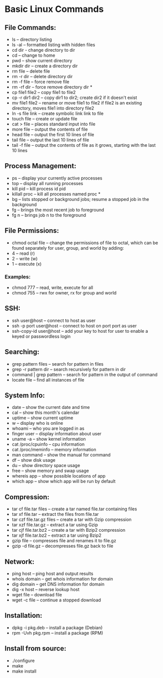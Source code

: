 # Basic Linux Commands

## File Commands:
 * ls – directory listing
 * ls -al – formatted listing with hidden files
 * cd dir - change directory to dir
 * cd – change to home
 * pwd – show current directory
 * mkdir dir – create a directory dir
 * rm file – delete file
 * rm -r dir – delete directory dir
 * rm -f file – force remove file
 * rm -rf dir – force remove directory dir *
 * cp file1 file2 – copy file1 to file2
 * cp -r dir1 dir2 – copy dir1 to dir2; create dir2 if it doesn't exist
 * mv file1 file2 – rename or move file1 to file2 if file2 is an existing directory, moves file1 into directory file2
 * ln -s file link – create symbolic link link to file
 * touch file – create or update file
 * cat > file – places standard input into file
 * more file – output the contents of file
 * head file – output the first 10 lines of file
 * tail file – output the last 10 lines of file
 * tail -f file – output the contents of file as it grows, starting with the last 10 lines 

## Process Management:
 * ps – display your currently active processes
 * top – display all running processes
 * kill pid – kill process id pid
 * killall proc – kill all processes named proc *
 * bg – lists stopped or background jobs; resume a stopped job in the background
 * fg – brings the most recent job to foreground
 * fg n – brings job n to the foreground

## File Permissions:
 * chmod octal file – change the permissions of file to octal, which can be found separately for user, group, and world by adding:
 * 4 – read (r)
 * 2 – write (w)
 * 1 – execute (x)

### Examples:
 * chmod 777 – read, write, execute for all
 * chmod 755 – rwx for owner, rx for group and world

## SSH: 
 * ssh user@host – connect to host as user
 * ssh -p port user@host – connect to host on port port as user
 * ssh-copy-id user@host – add your key to host for user to enable a keyed or passwordless login

## Searching:
 * grep pattern files – search for pattern in files
 * grep -r pattern dir – search recursively for pattern in dir
 * command | grep pattern – search for pattern in the output of command
 * locate file – find all instances of file
 
## System Info:
 * date – show the current date and time
 * cal – show this month's calendar
 * uptime – show current uptime
 * w – display who is online
 * whoami – who you are logged in as
 * finger user – display information about user
 * uname -a – show kernel information
 * cat /proc/cpuinfo – cpu information
 * cat /proc/meminfo – memory information
 * man command – show the manual for command
 * df – show disk usage
 * du – show directory space usage
 * free – show memory and swap usage
 * whereis app – show possible locations of app
 * which app – show which app will be run by default

## Compression:
 * tar cf file.tar files – create a tar named file.tar containing files
 * tar xf file.tar – extract the files from file.tar
 * tar czf file.tar.gz files – create a tar with Gzip compression
 * tar xzf file.tar.gz – extract a tar using Gzip
 * tar cjf file.tar.bz2 – create a tar with Bzip2 compression
 * tar xjf file.tar.bz2 – extract a tar using Bzip2
 * gzip file – compresses file and renames it to file.gz
 * gzip -d file.gz – decompresses file.gz back to file

## Network:
 * ping host – ping host and output results
 * whois domain – get whois information for domain
 * dig domain – get DNS information for domain
 * dig -x host – reverse lookup host
 * wget file – download file
 * wget -c file – continue a stopped download

## Installation:
 * dpkg -i pkg.deb – install a package (Debian)
 * rpm -Uvh pkg.rpm – install a package (RPM)

## Install from source:
 * ./configure
 * make
 * make install
